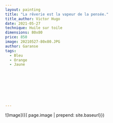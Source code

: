 ```yaml
---
layout: painting
title: "La rêverie est la vapeur de la pensée."                     
title_author: Victor Hugo                                       
date: 2021-05-27
technique: Huile sur toile 
dimensions: 80x80
price: 850
image: 20210527-80x80.JPG
author: Garanse
tags:
  - Bleu
  - Orange
  - Jaune
  
  
  
  
  
  
  
  
---
```

![Image]({{ page.image | prepend: site.baseurl}})

